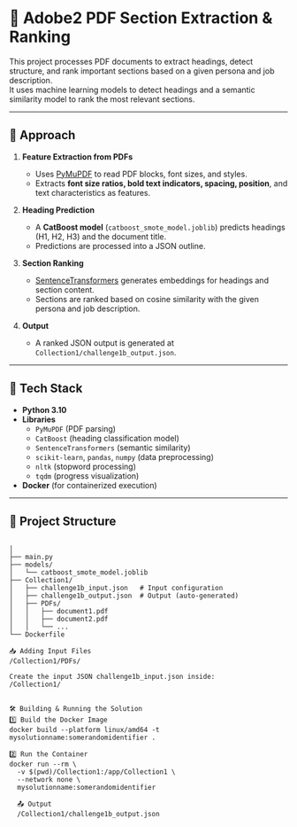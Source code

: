 # 📄 Adobe2 PDF Section Extraction & Ranking

This project processes PDF documents to extract headings, detect structure, and rank important sections based on a given persona and job description.  
It uses machine learning models to detect headings and a semantic similarity model to rank the most relevant sections.

---

## 🚀 **Approach**

1. **Feature Extraction from PDFs**  
   - Uses [PyMuPDF](https://pymupdf.readthedocs.io/) to read PDF blocks, font sizes, and styles.  
   - Extracts **font size ratios, bold text indicators, spacing, position**, and text characteristics as features.

2. **Heading Prediction**  
   - A **CatBoost model** (`catboost_smote_model.joblib`) predicts headings (H1, H2, H3) and the document title.  
   - Predictions are processed into a JSON outline.

3. **Section Ranking**  
   - [SentenceTransformers](https://www.sbert.net/) generates embeddings for headings and section content.  
   - Sections are ranked based on cosine similarity with the given persona and job description.

4. **Output**  
   - A ranked JSON output is generated at `Collection1/challenge1b_output.json`.

---

## 🧠 **Tech Stack**
- **Python 3.10**
- **Libraries**  
  - `PyMuPDF` (PDF parsing)  
  - `CatBoost` (heading classification model)  
  - `SentenceTransformers` (semantic similarity)  
  - `scikit-learn`, `pandas`, `numpy` (data preprocessing)  
  - `nltk` (stopword processing)  
  - `tqdm` (progress visualization)
- **Docker** (for containerized execution)

---

## 📂 **Project Structure**
```plaintext

│
├── main.py
├── models/
│   └── catboost_smote_model.joblib
├── Collection1/
│   ├── challenge1b_input.json   # Input configuration
│   ├── challenge1b_output.json  # Output (auto-generated)
│   ├── PDFs/
│   │   ├── document1.pdf
│   │   ├── document2.pdf
│   │   └── ...
└── Dockerfile

📥 Adding Input Files
/Collection1/PDFs/

Create the input JSON challenge1b_input.json inside:
/Collection1/


🛠 Building & Running the Solution
1️⃣ Build the Docker Image
docker build --platform linux/amd64 -t mysolutionname:somerandomidentifier .

2️⃣ Run the Container
docker run --rm \
  -v $(pwd)/Collection1:/app/Collection1 \
  --network none \
  mysolutionname:somerandomidentifier

  📤 Output
  /Collection1/challenge1b_output.json

